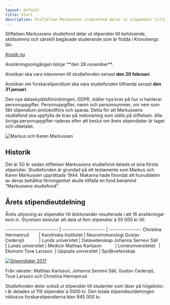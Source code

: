 ```yaml
---
layout: default
title: Start
description: Stiftelsen Markussens studiefond delar ut stipendier tillbehövande, skötsamma och särskilt begåvade studerande som är födda i Kronobergs län
---
```


<section class="content--apply" markdown="1">

Stiftelsen Markussens studiefond delar ut stipendier till *behövande*,
*skötsamma* och särskilt begåvade studerande som är födda i Kronobergs län.

<a href="http://app.markussens.se/" class="button button--primary"
  title="Ansök nu">
  Ansök nu
</a>

<div class="alert" markdown="1">
Ansökningsomgången börjar **den 28 november**.

Ansökan ska vara inkommen till studiefonden senast **den 20 februari**.

Ansökan om forskarstipendium ska vara studiefonden tillhanda senast **den 31
januari**.

Den nya dataskyddsförordningen, GDPR, ställer nya krav på hur vi hanterar personuppgifter. Personuppgifter, namn och personnummer, om vem som fått stipendium protokollförs och sparas. Detta för att Markussens studiefond ska uppfylla de krav på redovisning som ställs på stiftelsen. 
Alla övriga personuppgifter raderas efter att beslut om årets stipendiater är taget och utbetalat.

</div>

</section>

<section class="content--regular content--start" markdown="1">

<img src="/images/markus-karen-markussen.jpg" alt="Markus och Karen Markussen"/>

<h2 class="title--section">Historik</h2>
Det är 50 år sedan stiftelsen Markussens studiefond delade ut sina första
stipendier. Studiefonden är grundad på ett testamente som Markus och Karen
Markussen upprättade 1944. Makarna hade förordat att huvuddelen av deras
behållna förmögenhet skulle tillfalla en fond benämnd ”Markussens studiefond”.

</section>

<section class="content--regular" markdown="1">

<h2 class="title--section">Årets stipendieutdelning</h2>

<div class="Row">

<div class="Col medium span-8">

Årets utlysning av stipendier till doktorander resulterade i att 16 ansökningar
kom in. Styrelsen beslutar att dela ut fem stipendier à 50 000 kr till:


<div markdown="1" class="TableWrapper">

-------------------------- | --------------------- | ----------------
Christina Hermanrud        | Karolinska Institutet | Neuroimmunologi
Gustav Cedersjö            | Lunds universitet     | Datavetenskap
Johanna Sernevi Säll       | Lunds universitet     | Medicin
Mathias Karlsson           | Linnéuniversitetet    | Ekonomi
Tove Larsson  		         | Uppsala universitet   | Språkvetenskap         


</div>

</div>

<div class="Col medium span-4">

<p class="ImageWrapper max-300" markdown="1">

<a href="/2017-04-01-stipendiater.jpg">
  <img src="/2017-04-01-stipendiater.jpg" alt="Stipendiater 2017"/>
</a>

Från vänster: Mathias Karlsson, Johanna Sernevi Säll, Gustav Cedersjö, Tove Larsson och Christina Hermanrud

</p>

</div>

</div>

Studiefonden delar också ut stipendier till studenter som läser på högskolor.
I år delades ut 119 stipendier à 5000 kr. Den totala stipendieutdelningen
inklusive forskarstipendierna blev 845 000 kr.
</section>
